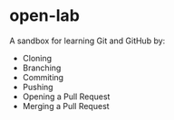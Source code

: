 # open-lab

A sandbox for learning Git and GitHub by:

- Cloning
- Branching
- Commiting
- Pushing
- Opening a Pull Request
- Merging a Pull Request 

